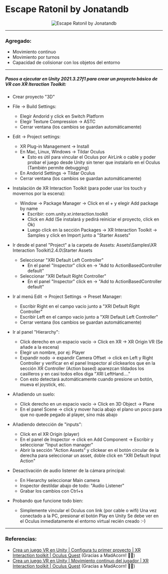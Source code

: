 # Escape Ratonil by Jonatandb

<p align="center"><img src="./Screenshot_EscapeRatonil_Jonatandb.gif" alt="Escape Ratonil by Jonatandb"></p>

---
### Agregado:
- Movimiento continuo
- Movimiento por turnos
- Capacidad de colisionar con los objetos del entorno

---


##### Pasos a ejecutar en Unity 2021.3.27f1 para crear un proyecto básico de VR con XR Iteraction Toolkit:

- Crear proyecto "3D"

- File -> Build Settings:
	- Elegir Andorid y click en Switch Platform
	- Elegir Texture Compression -> ASTC
	- Cerrar ventana (los cambios se guardan automáticamente)

- Edit -> Project settings:
	- XR Plug-in Management -> Install
	- En Mac, Linux, Windows -> Tildar Oculus
		* Esto es útil para vincular el Oculus por AirLink o cable y poder probar el juego
			desde Unity sin tener que instalarlo en el Oculus (También permite debugging)
	- En Andorid Settings -> Tildar Oculus
	- Cerrar ventana (los cambios se guardan automáticamente)

- Instalación de XR Interaction Toolkit (para poder usar los touch y movernos por la escena):
	- Window -> Package Manager -> Click en el + y elegir Add package by name
		- Escribir: com.unity.xr.interaction.toolkit
		- Click en Add (Se instalará y pedirá reiniciar el proyecto, click en Ok)
		- Luego click en la sección Packages -> XR Interaction Toolkit -> Samples y click en Import junto a "Starter Assets"

- Ir desde el panel "Project" a la carpeta de Assets: Assets\Samples\XR Interaction Toolkit\2.4.0\Starter Assets
	- Seleccionar "XRI Default Left Controller"
		- En el panel "Inspector" click en -> "Add to ActionBasedController default"
	- Seleccionar "XRI Default Right Controller"
		- En el panel "Inspector" click en -> "Add to ActionBasedController default"

- Ir al menú Edit -> Project Settings -> Preset Manager:
	- Escribir Right en el campo vacío junto a "XRI Default Right Controller"
	- Escribir Left en el campo vacío junto a "XRI Default Left Controller"
	- Cerrar ventana (los cambios se guardan automáticamente)

- Ir al panel "Hierarchy":
	- Click derecho en un espacio vacío -> Click en XR -> XR Origin VR (Se añade a la escena)
	- Elegir un nombre, por ej: Player
	- Expandir nodo -> expandir Camera Offset -> click en Left y Right Controller y verificar
		en el panel Inspector al clickearlos que en la sección XR Controller (Action based)
		aparezcan tildados los casilleros y en casi todos ellos diga "XRI LeftHand...."
	*	Con esto detectará automáticamente cuando presione un botón, mueva el joystick, etc.

- Añadiendo un suelo:
	- Click derecho en un espacio vacío -> Click en 3D Object -> Plane
	- En el panel Scene -> click y mover hacia abajo el plano un poco
		para que no quede pegado al player, sino más abajo

- Añadiendo detección de "inputs":
	- Click en el XR Origin (player)
	- En el panel de Inspector -> click en Add Component -> Escribir y seleccionar "Input action manager"
	- Abrir la sección "Action Assets" y clickear en el botón circular de la derecha para seleccionar
		un asset, doble click en "XRI Default Input Action"

- Desactivación de audio listener de la cámara principal:
	- En Hierarchy seleccionar Main camera
	- Inspector destildar abajo de todo: "Audio Listener"
	- Grabar los cambios con Ctrl+s

- Probando que funcione todo bien:
	- Simplemente vincular el Oculus con link (por cable o wifi)
		Una vez conectado a la PC, presionar el botón Play en Unity
		Se debe ver en el Oculus inmediatamente el entorno virtual recién creado :-)

---

### Referencias:
- [Crea un juego VR en Unity | Configura tu primer proyecto | XR Interaction toolkit | Oculus Quest](https://www.youtube.com/watch?v=apL9lIkKLHQ) (Gracias a MadAcorn! 🙏🏻)
- [Crea un juego VR en Unity | Movimiento continuo del jugador | XR Interaction toolkit | Oculus Quest](https://www.youtube.com/watch?v=706Bx0hutM0) (Gracias a MadAcorn! 🙏🏻)


